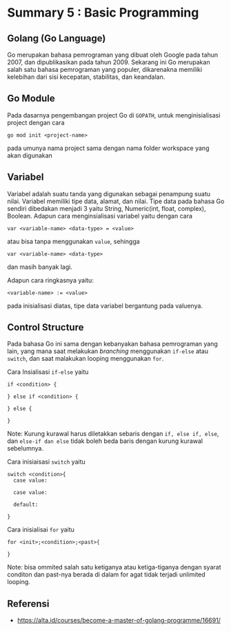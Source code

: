 # Summary 5 : Basic Programming
## Golang (Go Language)
Go merupakan bahasa pemrograman yang dibuat oleh Google pada tahun 2007, dan dipublikasikan pada tahun 2009. Sekarang ini Go merupakan salah satu bahasa pemrograman yang populer, dikarenakna memiliki kelebihan dari sisi kecepatan, stabilitas, dan keandalan.

## Go Module 
Pada dasarnya pengembangan project Go di `GOPATH`, untuk menginisialisasi project dengan cara
```
go mod init <project-name>
```
pada umunya nama project sama dengan nama folder workspace yang akan digunakan

## Variabel
Variabel adalah suatu tanda yang digunakan sebagai penampung suatu nilai. Variabel memiliki tipe data, alamat, dan nilai. 
Tipe data pada bahasa Go sendiri dibedakan menjadi 3 yaitu String, Numeric(int, float, complex), Boolean.
Adapun cara menginsialisasi variabel yaitu dengan cara
```
var <variable-name> <data-type> = <value>
```
atau bisa tanpa menggunakan `value`, sehingga
```
var <variable-name> <data-type>
```
dan masih banyak lagi. 

Adapun cara ringkasnya yaitu:
```
<variable-name> := <value>
```
pada inisialisasi diatas, tipe data variabel bergantung pada valuenya.

## Control Structure
Pada bahasa Go ini sama dengan kebanyakan bahasa pemrograman yang lain, yang mana saat melakukan *branching* menggunakan `if-else` atau `switch`, dan saat malakukan looping menggunakan `for`.

Cara Insialisasi `if-else` yaitu
```
if <condition> {

} else if <condition> {

} else {

}
```
Note: Kurung kurawal harus diletakkan sebaris dengan `if, else if, else`, dan `else-if dan else` tidak boleh beda baris dengan kurung kurawal sebelumnya.

Cara inisiaisasi `switch` yaitu
```
switch <condition>{
  case value:

  case value:

  default:

}
```

Cara inisialisai `for` yaitu
```
for <init>;<condition>;<past>{

} 
```
Note: bisa ommited salah satu ketiganya atau ketiga-tiganya dengan syarat conditon dan past-nya berada di dalam for agat tidak terjadi unlimited looping.

## Referensi
- https://alta.id/courses/become-a-master-of-golang-programme/16691/ 